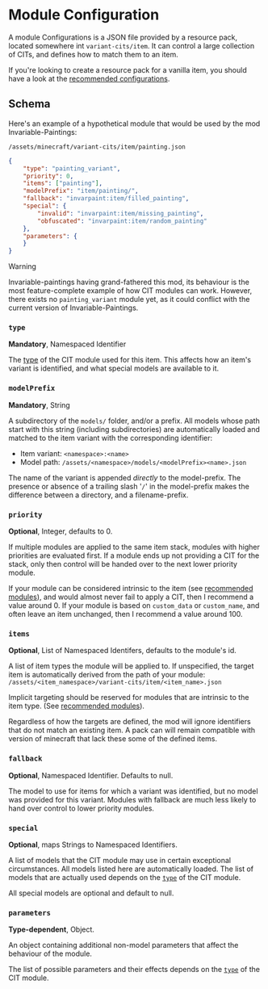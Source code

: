 # Module Configuration

A module Configurations is a JSON file provided by a resource pack, located somewhere int `variant-cits/item`. It can control a large collection of CITs, and defines how to match them to an item.

If you're looking to create a resource pack for a vanilla item, you should have a look at the [recommended configurations](Recommended-Configurations).

## Schema
Here's an example of a hypothetical module that would be used by the mod Invariable-Paintings:

`/assets/minecraft/variant-cits/item/painting.json`
```json
{
	"type": "painting_variant",
	"priority": 0,
	"items": ["painting"],
	"modelPrefix": "item/painting/",
	"fallback": "invarpaint:item/filled_painting",
	"special": {
		"invalid": "invarpaint:item/missing_painting",
		"obfuscated": "invarpaint:item/random_painting"
	},
	"parameters": {
	}
}
```
> [!WARNING]
>
> Invariable-paintings having grand-fathered this mod, its behaviour is the most feature-complete example of how CIT modules can work. 
> However, there exists no `painting_variant` module yet, as it could conflict with the current version of Invariable-Paintings.

### `type`
**Mandatory**, Namespaced Identifier

The [type](Module-Types) of the CIT module used for this item. This affects how an item's variant is identified, and what special models are available to it.

### `modelPrefix`
**Mandatory**, String

A subdirectory of the `models/` folder, and/or a prefix. All models whose path start with this string (including subdirectories) are automatically loaded and matched to the item variant with the corresponding identifier:  
- Item variant: `<namespace>:<name>`
- Model path: `/assets/<namespace>/models/<modelPrefix><name>.json`

The name of the variant is appended *directly* to the model-prefix. The presence or absence of a trailing slash '`/`' in the model-prefix makes the difference between a directory, and a filename-prefix.

### `priority`
**Optional**, Integer, defaults to 0.

If multiple modules are applied to the same item stack, modules with higher priorities are evaluated first. If a module ends up not providing a CIT for the stack, only then control will be handed over to the next lower priority module.

If your module can be considered intrinsic to the item (see [recommended modules](Recommended-Configurations)), and would almost never fail to apply a CIT, then I recommend a value around 0.
If your module is based on `custom_data` or `custom_name`, and often leave an item unchanged, then I recommend a value around 100.

### `items`
**Optional**, List of Namespaced Identifers, defaults to the module's id.

A list of item types the module will be applied to. If unspecified, the target item is automatically derived from the path of your module: `/assets/<item_namespace>/variant-cits/item/<item_name>.json`

Implicit targeting should be reserved for modules that are intrinsic to the item type. (See [recommended modules](Recommended-Configurations)).

Regardless of how the targets are defined, the mod will ignore identifiers that do not match an existing item. A pack can will remain compatible with version of minecraft that lack these some of the defined items.

### `fallback`
**Optional**, Namespaced Identifier. Defaults to null.

The model to use for items for which a variant was identified, but no model was provided for this variant.
Modules with fallback are much less likely to hand over control to lower priority modules.

### `special`
**Optional**, maps Strings to Namespaced Identifiers.

A list of models that the CIT module may use in certain exceptional circumstances.
All models listed here are automatically loaded.
The list of models that are actually used depends on the [`type`](Module-Types) of the CIT module.

All special models are optional and default to null.


### `parameters`
**Type-dependent**, Object.

An object containing additional non-model parameters that affect the behaviour of the module.

The list of possible parameters and their effects depends on the [`type`](Module-Types) of the CIT module.
